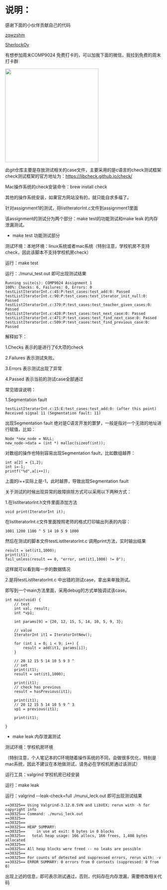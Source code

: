 # 说明：

感谢下面的小伙伴贡献自己的代码 

<a href='https://github.com/zqwzshm'>zqwzshm</a>

<a href='https://github.com/SherlockOy'>SherlockOy</a>

有想参加周末COMP9024 免费打卡的，可以加我下面的微信，我拉到免费的周末打卡群

<img src="https://github.com/marey/COMP9024_TEST/blob/master/my_wechat.jpg" height="300" with="300" />


此git仓库主要是存放测试相关的case文件，主要采用的是c语言的check测试框架
check测试框架的官方地址为：https://libcheck.github.io/check/

Mac操作系统的check安装命令：brew install check

其他的操作系统安装，如果官方网站没有的，就只能自求多福了。

针对assignment1的测试，将listIteratorInt.c文件到assignment1里面

该assignment的测试分为两个部分：make test的功能测试和make leak 的内存泄漏测试。

- make test 功能测试部分

测试环境：本地环境：linux系统或者mac系统（特别注意，学校机房不支持check，因此该脚本不支持学校机房check）

运行：make test

运行：./murui_test.out 即可出现测试结果

```
Running suite(s): COMP9024 Assignment 1
100%: Checks: 6, Failures: 0, Errors: 0
testListIteratorInt.c:45:P:test_cases:test_add:0: Passed
testListIteratorInt.c:90:P:test_cases:test_iterator_init_null:0: Passed
testListIteratorInt.c:379:P:test_cases:test_teacher_given_cases:0: Passed
testListIteratorInt.c:428:P:test_cases:test_next_case:0: Passed
testListIteratorInt.c:471:P:test_cases:test_find_next_case:0: Passed
testListIteratorInt.c:509:P:test_cases:test_find_previous_case:0: Passed
```
解释如下：

1.Checks    表示的是进行了6大项的check

2.Failures  表示测试失败。

3.Errors    表示测试出现了异常

4.Passed    表示当前的测试case全部通过

常见错误说明：

1.Segmentation fault
```
testListIteratorInt.c:15:E:test_cases:test_add:0: (after this point) Received signal 11 (Segmentation fault: 11)
```

出现Segmentation fault 绝对是C语言开发的噩梦，一般是指对一个无效的地址进行赋值，比如：
```
Node *new_node = NULL;
new_node->data = (int *) malloc(sizeof(int));
```
对数组的操作也特别容易出现Segmentation fault，比如数组越界：
```
int a[2] = {1,2};
int i=-1;
printf("%d",a[i++]);
```
上面的i++实际上是-1，此时越界，导致出现Segmentation fault

关于测试的时候出现异常的故障排除方式可以采用以下两种方式：

1.在listIteratorInt.h文件里面添加方法
```
void print(IteratorInt it);
```
在listIteratorInt.c文件里面按照老师的格式打印输出列表的内容：
```
1001 1200 1100 ^ 5 14 10 5 9 1000
```
然后在测试的脚本文件testListIteratorInt.c 调用print方法，实时输出结果
```
result = set(it1,1000);
print(it1);
fail_unless(result == 0, "error, set(it1,1000) != 0");
```
这样就可以看到每一步的数据情况

2.是将testListIteratorInt.c 中出错的测试case，拿出来单独测试。

即写到一个main方法里面，采用debug的方式单独调试该case。
```
int main(void) {
    // test
    int val, result;
    int *vp1;

    int params[9] = {20, 12, 15, 5, 14, 10, 5, 9, 3};

    // value
    IteratorInt it1 = IteratorIntNew();

    for (int i = 0; i < 9; i++) {
        result = add(it1, params[i]);
    }

    // 20 12 15 5 14 10 5 9 3 ^
    // set
    print(it1);
    result = set(it1,1000);

    print(it1);
    // check has previous
    result = hasPrevious(it1);

    print(it1);
    // 20 12 15 5 14 10 5 9 ^ 3
    vp1 = previous(it1);

    print(it1);

}
```

- make leak 内存泄漏测试

测试环境：学校机房环境

（特别注意，个人笔记本的C环境随着操作系统的不同，会做很多优化，特别是mac系统，因此不建议在本地做测试，请务必在学校机房通过该测试）

运行工具：valgrind 学校机房已经安装

运行：make leak

运行：valgrind --leak-check=full ./murui_leck.out 即可出现测试结果

```
==30325== Using Valgrind-3.12.0.SVN and LibVEX; rerun with -h for copyright info
==30325== Command: ./murui_leck.out
==30325== 
==30325== 
==30325== HEAP SUMMARY:
==30325==     in use at exit: 0 bytes in 0 blocks
==30325==   total heap usage: 166 allocs, 166 frees, 1,408 bytes allocated
==30325== 
==30325== All heap blocks were freed -- no leaks are possible
==30325== 
==30325== For counts of detected and suppressed errors, rerun with: -v
==30325== ERROR SUMMARY: 0 errors from 0 contexts (suppressed: 0 from 0)
```

出现上述的信息，即可表示测试通过，否则，代码存在内存泄漏，需要修改相关代码





